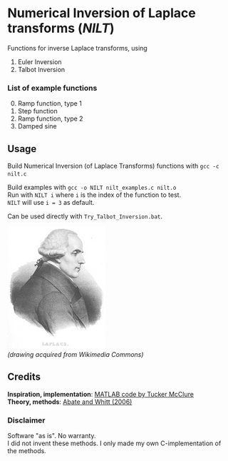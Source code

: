 # Numerical Inversion of Laplace transforms (*NILT*)
Functions for inverse Laplace transforms, using  
1. Euler Inversion  
2. Talbot Inversion  

### List of example functions
0. Ramp function, type 1
1. Step function
2. Ramp function, type 2
3. Damped sine

## Usage
Build Numerical Inversion (of Laplace Transforms) functions with `gcc -c nilt.c`  

Build examples with `gcc -o NILT nilt_examples.c nilt.o`  
Run with `NILT i` where `i` is the index of the function to test.  
`NILT` will use `i = 3` as default.

Can be used directly with `Try_Talbot_Inversion.bat`.  

![I do not own rights to this picture](assets/P_S_Laplace.jpg?raw=true "Laplace")  
*(drawing acquired from Wikimedia Commons)*

## Credits
**Inspiration, implementation**: [MATLAB code by Tucker McClure](https://se.mathworks.com/matlabcentral/fileexchange/39035-numerical-inverse-laplace-transform)  
**Theory, methods**: [Abate and Whitt (2006)](http://www.columbia.edu/~ww2040/UnifiedDraft.pdf)  

### Disclaimer
Software "as is". No warranty.  
I did not invent these methods. I only made my own C-implementation of the methods.